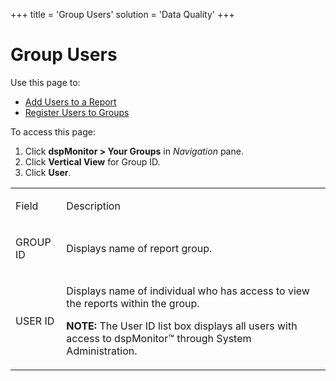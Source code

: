 +++
title = 'Group Users'
solution = 'Data Quality'
+++

# Group Users

<div class="use">

Use this page to:

  - [Add Users to a Report](../Use_Cases/Add_Users_to_a_Report)
  - [Register Users to
    Groups](../Use_Cases/Register_Users_to_Groups)

</div>

To access this page:

1.  Click <span style="font-weight: bold;">dspMonitor \> </span>**Your
    Groups**<span class="apple-converted-space"> </span>in *Navigation*
    pane.
2.  Click **Vertical View** for Group ID.
3.  Click **User**.

<table>
<tbody>
<tr class="odd">
<td><p>Field</p></td>
<td><p>Description</p></td>
</tr>
<tr class="even">
<td><p>GROUP ID</p></td>
<td><p>Displays name of report group.</p></td>
</tr>
<tr class="odd">
<td><p>USER ID</p></td>
<td><p>Displays name of individual who has access to view the reports within the group.</p>
<p><strong>NOTE:</strong> The User ID list box displays all users with access to dspMonitor™ through System Administration.</p></td>
</tr>
</tbody>
</table>
